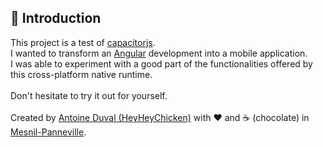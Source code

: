 ## 👋 Introduction

This project is a test of [capacitorjs](//capacitorjs.com).<br/>
I wanted to transform an [Angular](//angular.io) development into a mobile application.<br/>
I was able to experiment with a good part of the functionalities offered by this cross-platform native runtime.<br/>
<br/>
Don't hesitate to try it out for yourself.
<br>
<br>
Created by [Antoine Duval (HeyHeyChicken)](//antoine.cuffel.fr) with ❤ and ☕ (chocolate) in [Mesnil-Panneville](//en.wikipedia.org/wiki/Mesnil-Panneville).
